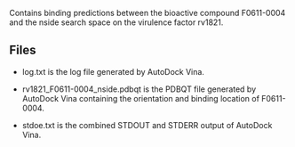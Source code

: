 Contains binding predictions between the bioactive compound F0611-0004 and the nside search space on the virulence factor rv1821.

## Files

- log.txt is the log file generated by AutoDock Vina.

- rv1821_F0611-0004_nside.pdbqt is the PDBQT file generated by AutoDock Vina containing the orientation and binding location of F0611-0004.

- stdoe.txt is the combined STDOUT and STDERR output of AutoDock Vina.


